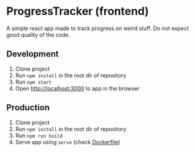 # ProgressTracker (frontend)

A simple react app made to track progress on weird stuff. Do not expect good quality of the code.

## Development

1. Clone project
2. Run `npm install` in the root dir of repository
3. Run `npm start`
4. Open [http://localhost:3000](http://localhost:3000) to app in the browser

## Production

1. Clone project
2. Run `npm install` in the root dir of repository
3. Run `npm run build`
4. Serve app using `serve` (check [Dockerfile](./prod.Dockerfile))
